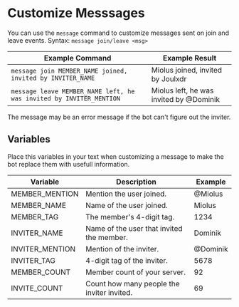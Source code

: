 # Customize Messsages

You can use the `message` command to customize messages sent on join and leave events.
Syntax: `message join/leave <msg>`

| Example Command                                                    | Example Result                             | 
| -------------                                                      | -------------------------                  | 
| `message join MEMBER_NAME joined, invited by INVITER_NAME`         | Miolus joined, invited by Joulxdr          |
| `message leave MEMBER_NAME left, he was invited by INVITER_MENTION`| Miolus left, he was invited by @Dominik    |


The message may be an error message if the bot can't figure out the inviter.

## Variables

Place this variables in your text when customizing a message to make the bot replace them with usefull information.


| Variable           | Description                                | Example  |
| -------------      | -------------------------                  | -------- |
| MEMBER_MENTION     | Mention the user joined.                   | @Miolus
| MEMBER_NAME        | Name of the user joined.                   | Miolus
| MEMBER_TAG         | The member's 4-digit tag.                  | 1234
| INVITER_NAME       | Name of the user that invited the member.  | Dominik
| INVITER_MENTION    | Mention of the inviter.                    | @Dominik
| INVITER_TAG        | 4-digit tag of the inviter.                | 5678
| MEMBER_COUNT       | Member count of your server.               | 92
| INVITE_COUNT       | Count how many people the inviter invited. | 69
